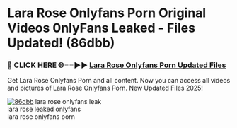 # Lara Rose Onlyfans Porn Original Videos 0nlyFans Leaked - Files Updated! (86dbb)

<h3>🔴 CLICK HERE 🌐==►► <a href="https://tinyurl.com/3hn5wdd3" rel="nofollow">Lara Rose Onlyfans Porn Updated Files</a></h3>

Get Lara Rose Onlyfans Porn and all content. Now you can access all videos and pictures of Lara Rose Onlyfans Porn. New Updated Files 2025!

[![86dbb](https://i.imgur.com/4HnBqBT.gif)](https://tinyurl.com/3hn5wdd3)
lara rose onlyfans leak<br>
lara rose leaked onlyfans<br>
lara rose onlyfans porn